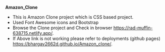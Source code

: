 **Amazon_Clone**
- This is Amazon Clone project which is CSS based project.
- Used Font Awesome icons and Bootstrap
- Browse the Clone project and Check in browser https://rad-muffin-638715.netlify.app/.
- If Above link is not working please refer to deployments (github pages) https://bhargav2662d.github.io/Amazon_clone/.
